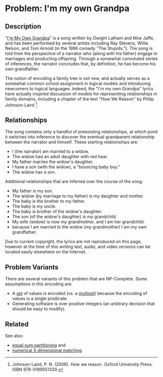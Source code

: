 # Problem: I'm my own Grandpa

## Description
"[I'm My Own Grandpa](https://en.wikipedia.org/wiki/I%27m_My_Own_Grandpa)" is a song written by Dwight Latham and Moe Jaffe, and has been performed by several artists including Ray Stevens, Willie Nelson, and Tom Arnold (in the 1996 comedy "The Stupids."). The song is told from the perspective of a narrator who (along with his father) engage in marriages and producting offspring. Through a somewhat convoluted series of inferences, the narrator concludes that, by definition, he has become his own grandfather.

The notion of encoding a family tree is not new, and actually serves as a somewhat common school assignment in logical models and introducing newcomers to logical languages. Indeed, the "I'm my own Grandpa" lyrics have actually inspired discussion of models for representing relationships in family domains, including a chapter of the text "How We Reason" by Philip Johnson-Laird [^1].

[^1]: Johnson-Laird, P. N. (2006). How we reason. Oxford University Press. ISBN 978-0199551330.

## Relationships
The song contains only a handful of preexisting relationships, at which point it switches into inference to discover the eventual grandparent relationship between the narrator and himself. These starting relationships are:
* I (the narrator) am married to a widow.
* The widow had an adult daughter with red hear.
* My father marries the widow's daughter.
* I have a son (with the widow), a "bouncing baby boy."
* The widow has a son.

Additional relationships that are inferred over the course of the song:
* My father is my son.
* The widow (by marriage to my father) is my daughter and mother.
* The baby is the brother to my father.
* The baby is my uncle.
* The baby is brother of the widow's daughter.
* The son (of the widow's daughter) is my grandchild.
* My wife (widow) is now my grandmother, and I am her grandchild.
* because I am married to the widow (my grandmother) I am my own grandfather.

Due to current copyright, the lyrics are not reproduced on this page, however at the time of this writing text, audio, and video versions can be located easily elsewhere on the Internet.

## Problem Variants
There are several variants of this problem that are NP-Complete. Some assumptions in this encoding are:
* A [set](https://en.wikipedia.org/wiki/Set_(mathematics)) of values is encoded (vs. a [multiset](https://en.wikipedia.org/wiki/Multiset)) because the encoding of values is a single predicate.
* Generating software is over positive integers (an arbitrary decision that should be easy to modify).

## Related
See also:
* [equal sum partitioning](https://github.com/joshuaguerin/Answer-Set-Programming-Algorithms/tree/master/Numerical-3-Dimensional-Matching) and
* [numerical 3-dimensional matching](https://github.com/joshuaguerin/Answer-Set-Programming-Algorithms/tree/master/Numerical-3-Dimensional-Matching).
